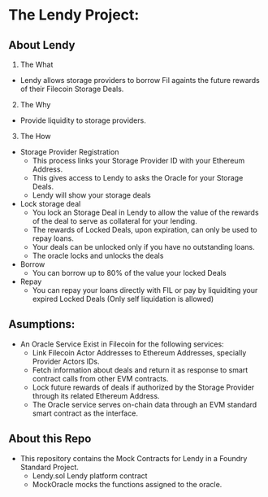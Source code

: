 # The Lendy Project:
## About Lendy
1. The What
- Lendy allows storage providers to borrow Fil againts the future rewards of their Filecoin Storage Deals.
2. The Why
- Provide liquidity to storage providers.
3. The How
- Storage Provider Registration
    - This process links your Storage Provider ID with your Ethereum Address.
    - This gives access to Lendy to asks the Oracle for your Storage Deals.
    - Lendy will show your storage deals
- Lock storage deal
    - You lock an Storage Deal in Lendy to allow the value of the rewards of the deal to serve as collateral for your lending.
    - The rewards of Locked Deals, upon expiration, can only be used to repay loans.
    - Your deals can be unlocked only if you have no outstanding loans.
    - The oracle locks and unlocks the deals
- Borrow
    - You can borrow up to 80% of the value your locked Deals
- Repay
    - You can repay your loans directly with FIL or pay by liquiditing your expired Locked Deals (Only self liquidation is allowed)
## Asumptions:
- An Oracle Service Exist in Filecoin for the following services:
    - Link Filecoin Actor Addresses to Ethereum Addresses, specially Provider Actors IDs.
    - Fetch information about deals and return it as response to smart contract calls from other EVM contracts.
    - Lock future rewards of deals if authorized by the Storage Provider through its related Ethereum Address.
    -  The Oracle service serves on-chain data through an EVM standard smart contract as the interface.
## About this Repo
- This repository contains the Mock Contracts for Lendy in a Foundry Standard Project.
    - Lendy.sol Lendy platform contract 
    - MockOracle mocks the functions assigned to the oracle.
